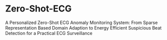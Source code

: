 # Zero-Shot-ECG
A Personalized Zero-Shot ECG Anomaly Monitoring System: From Sparse Representation Based Domain Adaption to Energy Efficient Suspicious Beat Detection for a Practical ECG Surveillance
